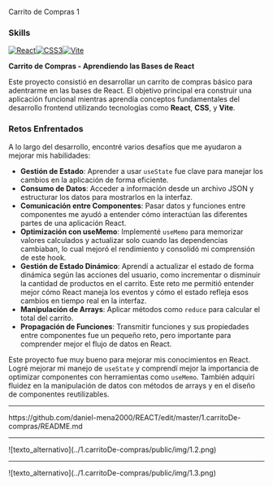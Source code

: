 Carrito de Compras 1
### Skills
<p align="left">
<a href="https://reactjs.org/" target="_blank" rel="noreferrer"><img src="https://raw.githubusercontent.com/danielcranney/readme-generator/main/public/icons/skills/react-colored.svg" width="36" height="36" alt="React" /></a><a href="https://www.w3.org/TR/CSS/#css" target="_blank" rel="noreferrer"><img src="https://raw.githubusercontent.com/danielcranney/readme-generator/main/public/icons/skills/css3-colored.svg" width="36" height="36" alt="CSS3" /></a><a href="https://vitejs.dev/" target="_blank" rel="noreferrer"><img src="https://raw.githubusercontent.com/danielcranney/readme-generator/main/public/icons/skills/vite-colored.svg" width="36" height="36" alt="Vite" /></a>
</p>

**Carrito de Compras - Aprendiendo las Bases de React**

Este proyecto consistió en desarrollar un carrito de compras básico para adentrarme en las bases de React. El objetivo principal era construir una aplicación funcional mientras aprendía conceptos fundamentales del desarrollo frontend utilizando tecnologías como **React**, **CSS**, y **Vite**.

### **Retos Enfrentados**

A lo largo del desarrollo, encontré varios desafíos que me ayudaron a mejorar mis habilidades:

- **Gestión de Estado**: Aprender a usar `useState` fue clave para manejar los cambios en la aplicación de forma eficiente.
- **Consumo de Datos**: Acceder a información desde un archivo JSON y estructurar los datos para mostrarlos en la interfaz.
- **Comunicación entre Componentes**: Pasar datos y funciones entre componentes me ayudó a entender cómo interactúan las diferentes partes de una aplicación React.
- **Optimización con useMemo**: Implementé `useMemo` para memorizar valores calculados y actualizar solo cuando las dependencias cambiaban, lo cual mejoró el rendimiento y consolidó mi comprensión de este hook.
- **Gestión de Estado Dinámico**: Aprendí a actualizar el estado de forma dinámica según las acciones del usuario, como incrementar o disminuir la cantidad de productos en el carrito. Este reto me permitió entender mejor cómo React maneja los eventos y cómo el estado refleja esos cambios en tiempo real en la interfaz.
- **Manipulación de Arrays**: Aplicar métodos como `reduce` para calcular el total del carrito.
- **Propagación de Funciones**: Transmitir funciones y sus propiedades entre componentes fue un pequeño reto, pero importante para comprender mejor el flujo de datos en React.

Este proyecto fue muy bueno para mejorar mis conocimientos en React. Logré mejorar mi manejo de `useState` y comprendí mejor la importancia de optimizar componentes con herramientas como `useMemo`. También adquirí fluidez en la manipulación de datos con métodos de arrays y en el diseño de componentes reutilizables.
<hr>
https://github.com/daniel-mena2000/REACT/edit/master/1.carritoDe-compras/README.md
<hr>
![texto_alternativo](../1.carritoDe-compras/public/img/1.2.png)
<hr>
![texto_alternativo](../1.carritoDe-compras/public/img/1.3.png)
